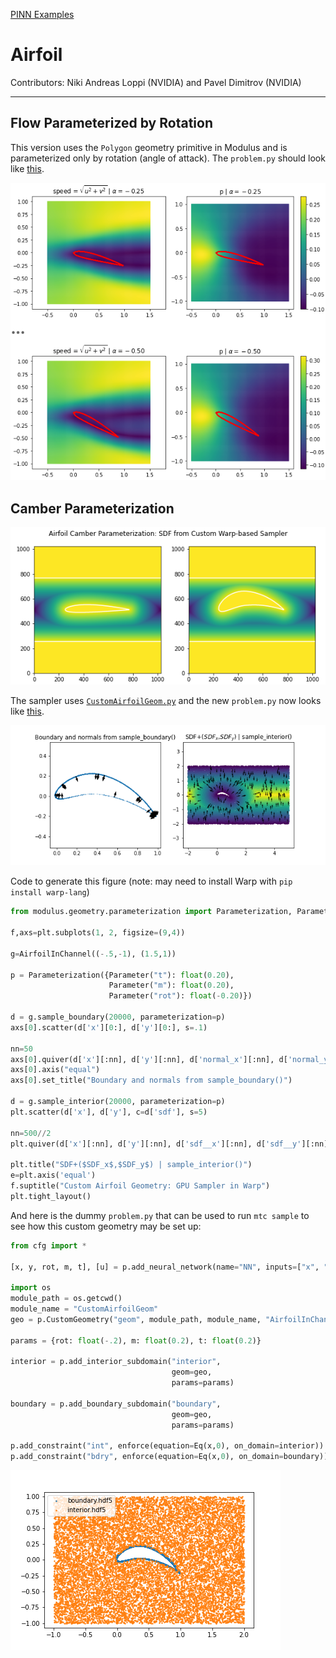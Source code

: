 [PINN Examples](../index.md)

# Airfoil
Contributors: Niki Andreas Loppi (NVIDIA) and Pavel Dimitrov (NVIDIA)

---

## Flow Parameterized by Rotation

This version uses the `Polygon` geometry primitive in Modulus and is parameterized only by rotation (angle of attack). The `problem.py` should look like [this](airfoil_rot_only_problem.py).

![](airfoil-rot-speed-p-01.png)

## Camber Parameterization

![](camber-params-warp-sdf.png)

The sampler uses [`CustomAirfoilGeom.py`](CustomAirfoilGeom.py) and the new `problem.py` now looks like [this](airfoil-custom-geom-problem.py).

![](airfoil-custom-geom-bdry.png)

Code to generate this figure (note: may need to install Warp with `pip install warp-lang`)

```python
from modulus.geometry.parameterization import Parameterization, Parameter

f,axs=plt.subplots(1, 2, figsize=(9,4))

g=AirfoilInChannel((-.5,-1), (1.5,1))

p = Parameterization({Parameter("t"): float(0.20), 
                      Parameter("m"): float(0.20),
                      Parameter("rot"): float(-0.20)})

d = g.sample_boundary(20000, parameterization=p)
axs[0].scatter(d['x'][0:], d['y'][0:], s=.1)

nn=50
axs[0].quiver(d['x'][:nn], d['y'][:nn], d['normal_x'][:nn], d['normal_y'][:nn])
axs[0].axis("equal")
axs[0].set_title("Boundary and normals from sample_boundary()")

d = g.sample_interior(20000, parameterization=p)
plt.scatter(d['x'], d['y'], c=d['sdf'], s=5)

nn=500//2
plt.quiver(d['x'][:nn], d['y'][:nn], d['sdf__x'][:nn], d['sdf__y'][:nn])

plt.title("SDF+($SDF_x$,$SDF_y$) | sample_interior()")
e=plt.axis('equal')
f.suptitle("Custom Airfoil Geometry: GPU Sampler in Warp")
plt.tight_layout()
```

And here is the dummy `problem.py` that can be used to run `mtc sample` to see how this custom geometry may be set up:

```python
from cfg import *

[x, y, rot, m, t], [u] = p.add_neural_network(name="NN", inputs=["x", "y", "rot", "m", "t"], outputs=["u"])

import os
module_path = os.getcwd()
module_name = "CustomAirfoilGeom"
geo = p.CustomGeometry("geom", module_path, module_name, "AirfoilInChannel", (-1,-1), (2,1))

params = {rot: float(-.2), m: float(0.2), t: float(0.2)}

interior = p.add_interior_subdomain("interior",
                                    geom=geo,
                                    params=params)

boundary = p.add_boundary_subdomain("boundary",
                                    geom=geo,
                                    params=params)
    
p.add_constraint("int", enforce(equation=Eq(x,0), on_domain=interior))
p.add_constraint("bdry", enforce(equation=Eq(x,0), on_domain=boundary))
```

![](airfoil-sampled.png)
